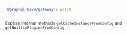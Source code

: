 ```yaml
---
'@graphql-hive/gateway': patch
---
```


Expose internal methods `getCacheInstanceFromConfig` and `getBuiltinPluginsFromConfig`
